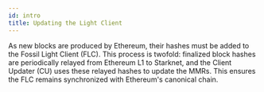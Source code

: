 ```yaml
---
id: intro
title: Updating the Light Client
---
```


As new blocks are produced by Ethereum, their hashes must be added to the Fossil Light Client (FLC). This process is twofold: finalized block hashes are periodically relayed from Ethereum L1 to Starknet, and the Client Updater (CU) uses these relayed hashes to update the MMRs. This ensures the FLC remains synchronized with Ethereum's canonical chain.
